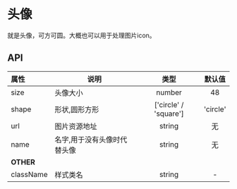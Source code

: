 # 头像

就是头像，可方可圆。大概也可以用于处理图片icon。

## API

| 属性        | 说明             |          类型           |   默认值    |
| :-------- | -------------- | :-------------------: | :------: |
| size      | 头像大小           |        number         |    48    |
| shape     | 形状,圆形方形        | ['circle' / 'square'] | 'circle' |
| url       | 图片资源地址         |        string         |    无     |
| name      | 名字,用于没有头像时代替头像 |        string         |    无     |
| **OTHER** |                |                       |          |
| className | 样式类名           |        string         |    -     |

